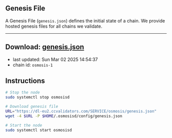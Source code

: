 ## Genesis File
A Genesis File (`genesis.json`) defines the initial state of a chain. We provide hosted genesis files for all chains we validate.

---
**Download: [genesis.json](https://dl-eu2.ccvalidators.com/SERVICE/osmosis/genesis.json)**
---

- last updated: Sun Mar 02 2025 14:54:37
- chain id: `osmosis-1`

## Instructions
```sh
# Stop the node
sudo systemctl stop osmosisd

# Download genesis file
URL="https://dl-eu2.ccvalidators.com/SERVICE/osmosis/genesis.json"
wget -4 $URL -P $HOME/.osmosisd/config/genesis.json

# Start the node
sudo systemctl start osmosisd
```
